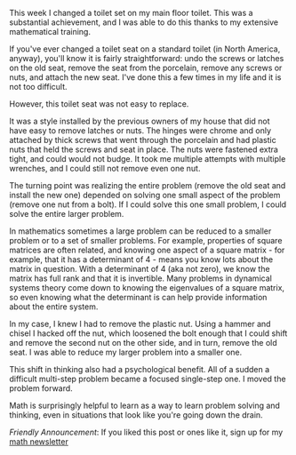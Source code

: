 This week I changed a toilet set on my main floor toilet. This was a substantial achievement, and I was able to do this thanks to my extensive mathematical training.

If you've ever changed a toilet seat on a standard toilet (in North America, anyway), you'll know it is fairly straightforward: undo the screws or latches on the old seat, remove the seat from the porcelain, remove any screws or nuts, and attach the new seat. I've done this a few times in my life and it is not too difficult. 

However, this toilet seat was not easy to replace. 

It was a style installed by the previous owners of my house that did not have easy to remove latches or nuts. The hinges were chrome and only attached by thick screws that went through the porcelain and had plastic nuts that held the screws and seat in place. The nuts were fastened extra tight, and could would not budge. It took me multiple attempts with multiple wrenches, and I could still not remove even one nut.

The turning point was realizing the entire problem (remove the old seat and install the new one) depended on solving one small aspect of the problem (remove one nut from a bolt). If I could solve this one small problem, I could solve the entire larger problem. 

In mathematics sometimes a large problem can be reduced to a smaller problem or to a set of smaller problems. For example, properties of square matrices are often related, and knowing one aspect of a square matrix - for example, that it has a determinant of 4 - means you know lots about the matrix in question. With a determinant of 4 (aka not zero), we know the matrix has full rank and that it is invertible. Many problems in dynamical systems theory come down to knowing the eigenvalues of a square matrix, so even knowing what the determinant is can help provide information about the entire system. 

In my case, I knew I had to remove the plastic nut. Using a hammer and chisel I hacked off the nut, which loosened the bolt enough that I could shift and remove the second nut on the other side, and in turn, remove the old seat. I was able to reduce my larger problem into a smaller one.

This shift in thinking also had a psychological benefit. All of a sudden a difficult multi-step problem became a focused single-step one. I moved the problem forward.

Math is surprisingly helpful to learn as a way to learn problem solving and thinking, even in situations that look like you're going down the drain.

_Friendly Announcement_: If you liked this post or ones like it, sign up for my [math newsletter](https://joshs-newsletter-a4b32f.beehiiv.com/p/hello)